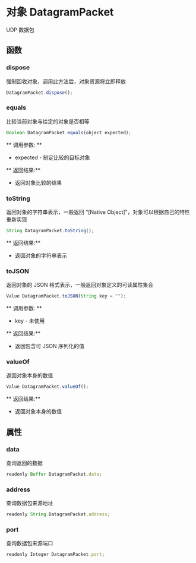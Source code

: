 # 对象 DatagramPacket
UDP 数据包

## 函数
        
### dispose
强制回收对象，调用此方法后，对象资源将立即释放
```JavaScript
DatagramPacket.dispose();
```

### equals
比较当前对象与给定的对象是否相等
```JavaScript
Boolean DatagramPacket.equals(object expected);
```

** 调用参数: **
* expected - 制定比较的目标对象

** 返回结果:**
* 返回对象比较的结果

### toString
返回对象的字符串表示，一般返回 &#34;[Native Object]&#34;，对象可以根据自己的特性重新实现
```JavaScript
String DatagramPacket.toString();
```

** 返回结果:**
* 返回对象的字符串表示

### toJSON
返回对象的 JSON 格式表示，一般返回对象定义的可读属性集合
```JavaScript
Value DatagramPacket.toJSON(String key = "");
```

** 调用参数: **
* key - 未使用

** 返回结果:**
* 返回包含可 JSON 序列化的值

### valueOf
返回对象本身的数值
```JavaScript
Value DatagramPacket.valueOf();
```

** 返回结果:**
* 返回对象本身的数值

## 属性
        
### data
查询返回的数据
```JavaScript
readonly Buffer DatagramPacket.data;
```

### address
查询数据包来源地址
```JavaScript
readonly String DatagramPacket.address;
```

### port
查询数据包来源端口
```JavaScript
readonly Integer DatagramPacket.port;
```

